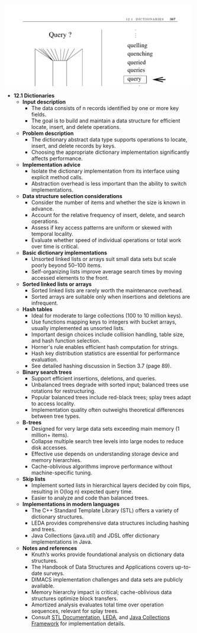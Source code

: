 ![ADM-ch12-datastructs-dictionaries](ADM-ch12-datastructs-dictionaries.best.png)

- **12.1 Dictionaries**
  - **Input description**
    - The data consists of n records identified by one or more key fields.
    - The goal is to build and maintain a data structure for efficient locate, insert, and delete operations.
  - **Problem description**
    - The dictionary abstract data type supports operations to locate, insert, and delete records by keys.
    - Choosing the appropriate dictionary implementation significantly affects performance.
  - **Implementation advice**
    - Isolate the dictionary implementation from its interface using explicit method calls.
    - Abstraction overhead is less important than the ability to switch implementations.
  - **Data structure selection considerations**
    - Consider the number of items and whether the size is known in advance.
    - Account for the relative frequency of insert, delete, and search operations.
    - Assess if key access patterns are uniform or skewed with temporal locality.
    - Evaluate whether speed of individual operations or total work over time is critical.
  - **Basic dictionary implementations**
    - Unsorted linked lists or arrays suit small data sets but scale poorly beyond 50–100 items.
    - Self-organizing lists improve average search times by moving accessed elements to the front.
  - **Sorted linked lists or arrays**
    - Sorted linked lists are rarely worth the maintenance overhead.
    - Sorted arrays are suitable only when insertions and deletions are infrequent.
  - **Hash tables**
    - Ideal for moderate to large collections (100 to 10 million keys).
    - Use functions mapping keys to integers with bucket arrays, usually implemented as unsorted lists.
    - Important design choices include collision handling, table size, and hash function selection.
    - Horner's rule enables efficient hash computation for strings.
    - Hash key distribution statistics are essential for performance evaluation.
    - See detailed hashing discussion in Section 3.7 (page 89).
  - **Binary search trees**
    - Support efficient insertions, deletions, and queries.
    - Unbalanced trees degrade with sorted input; balanced trees use rotations for restructuring.
    - Popular balanced trees include red-black trees; splay trees adapt to access locality.
    - Implementation quality often outweighs theoretical differences between tree types.
  - **B-trees**
    - Designed for very large data sets exceeding main memory (1 million+ items).
    - Collapse multiple search tree levels into large nodes to reduce disk accesses.
    - Effective use depends on understanding storage device and memory hierarchies.
    - Cache-oblivious algorithms improve performance without machine-specific tuning.
  - **Skip lists**
    - Implement sorted lists in hierarchical layers decided by coin flips, resulting in O(log n) expected query time.
    - Easier to analyze and code than balanced trees.
  - **Implementations in modern languages**
    - The C++ Standard Template Library (STL) offers a variety of dictionary structures.
    - LEDA provides comprehensive data structures including hashing and trees.
    - Java Collections (java.util) and JDSL offer dictionary implementations in Java.
  - **Notes and references**
    - Knuth’s works provide foundational analysis on dictionary data structures.
    - The Handbook of Data Structures and Applications covers up-to-date surveys.
    - DIMACS implementation challenges and data sets are publicly available.
    - Memory hierarchy impact is critical; cache-oblivious data structures optimize block transfers.
    - Amortized analysis evaluates total time over operation sequences, relevant for splay trees.
    - Consult [STL Documentation](http://www.sgi.com/tech/stl/), [LEDA](http://www.mpi-sb.mpg.de/LEDA/), and [Java Collections Framework](http://java.sun.com/javase/) for implementation details.

